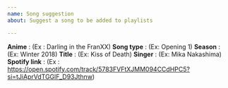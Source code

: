 ```yaml
---
name: Song suggestion
about: Suggest a song to be added to playlists

---
```


**Anime** : (Ex : Darling in the FranXX)
**Song type** : (Ex: Opening 1)
**Season** : (Ex: Winter 2018)
**Title** : (Ex: Kiss of Death) 
**Singer** :  (Ex: Mika Nakashima)
**Spotify link** : (Ex : https://open.spotify.com/track/5783FVFtXJMM094CCdHPC5?si=tJiAprVdTGGlF_D93Jthnw)
